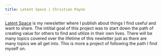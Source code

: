 ```yaml
---
title: Latent Space | Christian Payne
---
```

[Latent Space](https://christianpayne.substack.com/) is my newsletter where I publish about things I find useful and want to share. The intitial goal of this project was to start down the path of creating value for others to find and utilize in their own lives. 
There will be many topics covered over the lifetime of this newletter just as there are many topics we all get into. This is more a project of following the path I find myself on.